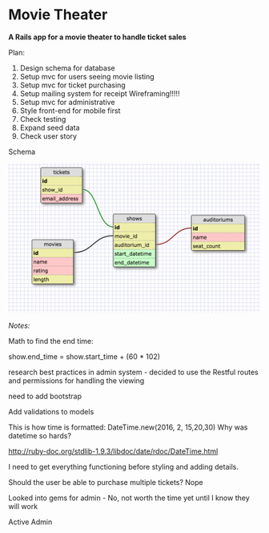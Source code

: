 # Movie Theater

**A Rails app for a movie theater to handle ticket sales**

Plan:

1. Design schema for database
2. Setup mvc for users seeing movie listing
3. Setup mvc for ticket purchasing
4. Setup mailing system for receipt
Wireframing!!!!!
3. Setup mvc for administrative
4. Style front-end for mobile first
5. Check testing
6. Expand seed data
7. Check user story


Schema

![schema](schema.png) 


*Notes:*

Math to find the end time:

show.end_time =  show.start_time + (60 * 102)

research best practices in admin system - decided to use the Restful routes and permissions for handling the viewing

need to add bootstrap

Add validations to models

This is how time is formatted:  DateTime.new(2016, 2, 15,20,30) Why was datetime so hards?

http://ruby-doc.org/stdlib-1.9.3/libdoc/date/rdoc/DateTime.html

I need to get everything functioning before styling and adding details. 


Should the user be able to purchase multiple tickets? Nope

Looked into gems for admin  - No, not worth the time yet until I know they will work


Active Admin







